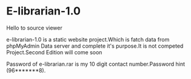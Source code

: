 # E-librarian-1.0
Hello to source viewer

e-librarian-1.0 is a static website project.Which is fatch data from phpMyAdmin Data server and complete it's purpose.It is not competed Project.Second Edition will come soon

Password of e-librarian.rar is my 10 digit contact number.Password hint (96*******8).
